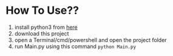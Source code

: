 # How To Use??

1. install python3 from [here](http://python.org)
2. download this project
3. open a Terminal/cmd/powershell and open the project folder
4. run Main.py using this command `python Main.py`
